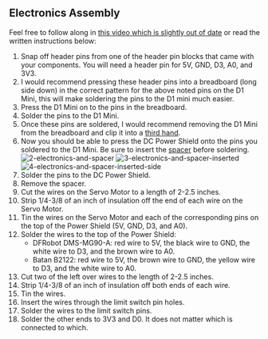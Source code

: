 ## Electronics Assembly
Feel free to follow along in [this video which is slightly out of date](https://www.youtube.com/watch?v=D073FX6kdh8) or read the written instructions below:

1. Snap off header pins from one of the header pin blocks that came with your components. You will need a header pin for 5V, GND, D3, A0, and 3V3.
2. I would recommend pressing these header pins into a breadboard (long side down) in the correct pattern for the above noted pins on the D1 Mini, this will make soldering the pins to the D1 mini much easier.
3. Press the D1 Mini on to the pins in the breadboard.
4. Solder the pins to the D1 Mini.
5. Once these pins are soldered, I would recommend removing the D1 Mini from the breadboard and clip it into a [third hand](https://en.wikipedia.org/wiki/Helping_hand_(tool)).
6. Now you should be able to press the DC Power Shield onto the pins you soldered to the D1 Mini. Be sure to insert the [spacer](https://www.printables.com/model/259295-esp-shield-solder-spacer) before soldering.
![2-electronics-and-spacer](https://user-images.githubusercontent.com/4724577/184462537-a2b78668-7f86-4ea0-98f0-43a03e7348ec.jpg)
![3-electronics-and-spacer-inserted](https://user-images.githubusercontent.com/4724577/184462541-0ec240d3-f7c3-4e77-ba08-74e298b98570.jpg)
![4-electronics-and-spacer-inserted-side](https://user-images.githubusercontent.com/4724577/184462880-a24e45a4-a4ad-46f9-a712-220e4b8e3bc7.jpg)
7. Solder the pins to the DC Power Shield.
8. Remove the spacer.
9. Cut the wires on the Servo Motor to a length of 2-2.5 inches.
10. Strip 1/4-3/8 of an inch of insulation off the end of each wire on the Servo Motor.
11. Tin the wires on the Servo Motor and each of the corresponding pins on the top of the Power Shield (5V, GND, D3, and A0).
12. Solder the wires to the top of the Power Shield:
    - DFRobot DMS-MG90-A: red wire to 5V, the black wire to GND, the white wire to D3, and the brown wire to A0.
    - Batan B2122: red wire to 5V, the brown wire to GND, the yellow wire to D3, and the white wire to A0.
13. Cut two of the left over wires to the length of 2-2.5 inches.
14. Strip 1/4-3/8 of an inch of insulation off both ends of each wire.
15. Tin the wires.
16. Insert the wires through the limit switch pin holes.
17. Solder the wires to the limit switch pins.
18. Solder the other ends to 3V3 and D0. It does not matter which is connected to which.
